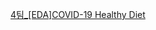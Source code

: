 [4팀_[EDA]COVID-19 Healthy Diet](https://www.kaggle.com/code/formeforu/team-4-eda-for-covid-19-health#3.5.-EDA---%EC%98%81%EC%96%91%EA%B2%B0%ED%95%8D%EB%A5%A0%EA%B3%BC-COVID-19-%EC%82%AC%EB%A7%9D%EB%A5%A0,-%EC%B9%98%EB%AA%85%EB%A5%A0%EC%9D%98-%EA%B4%80%EA%B3%84)
